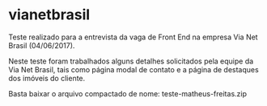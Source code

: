 # vianetbrasil
Teste realizado para a entrevista da vaga de Front End na empresa Via Net Brasil (04/06/2017).

Neste teste foram trabalhados alguns detalhes solicitados pela equipe da Via Net Brasil, tais como página modal de contato e a página de destaques dos imóveis do cliente.

Basta baixar o arquivo compactado de nome: teste-matheus-freitas.zip

